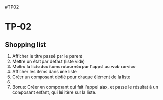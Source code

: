 #TP02

# TP-02
## Shopping list
1. Afficher le titre passé par le parent
2. Mettre un état par défaut (liste vide)
3. Mettre la liste des items retournée par l'appel au web service
4. Afficher les items dans une liste <ul></ul>
5. Créer un composant dédié pour chaque élément de la liste <li>.
6. Bonus: Créer un composant qui fait l'appel ajax, et passe le résultat à un composant enfant, qui lui itère sur la liste.